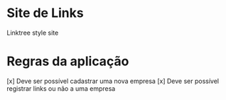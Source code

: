 # Site de Links
Linktree style site

# Regras da aplicação

[x] Deve ser possível cadastrar uma nova empresa
[x] Deve ser possível registrar links ou não a uma empresa
